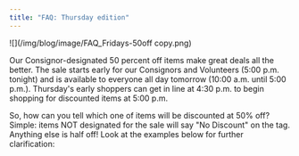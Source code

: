 ```yaml
---
title: "FAQ: Thursday edition"
---
```


![](/img/blog/image/FAQ_Fridays-50off copy.png) 

Our Consignor-designated 50 percent off items make great deals all the better. The sale starts early for our Consignors and Volunteers (5:00 p.m. tonight) and is available to everyone all day tomorrow (10:00 a.m. until 5:00 p.m.). Thursday's early shoppers can get in line at 4:30 p.m. to begin shopping for discounted items at 5:00 p.m.

So, how can you tell which one of items will be discounted at 50% off? Simple: items NOT designated for the sale will say "No Discount" on the tag. Anything else is half off! Look at the examples below for further clarification:
